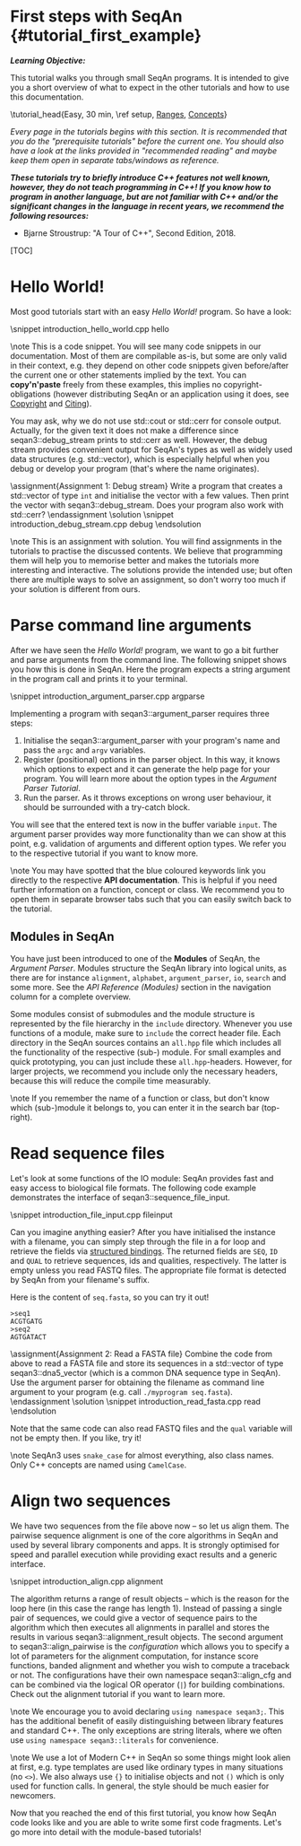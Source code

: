 # First steps with SeqAn {#tutorial_first_example}

***Learning Objective:***

This tutorial walks you through small SeqAn programs. It is intended to give you a short overview
of what to expect in the other tutorials and how to use this documentation.

\tutorial_head{Easy, 30 min, \ref setup, [Ranges](https://github.com/seqan/seqan3/wiki/Ranges)\,
                                         [Concepts](https://en.cppreference.com/w/cpp/language/constraints)}

*Every page in the tutorials begins with this section. It is recommended that you do the "prerequisite tutorials"
before the current one. You should also have a look at the links provided in "recommended reading" and maybe keep
them open in separate tabs/windows as reference.*

***These tutorials try to briefly introduce C++ features not well known, however, they do not teach programming in C++!
If you know how to program in another language, but are not familiar with C++ and/or the significant
changes in the language in recent years, we recommend the following resources:***

  * Bjarne Stroustrup: "A Tour of C++", Second Edition, 2018.

[TOC]

# Hello World!

Most good tutorials start with an easy *Hello World!* program. So have a look:

\snippet introduction_hello_world.cpp hello

\note
This is a code snippet. You will see many code snippets in our documentation.
Most of them are compilable as-is, but some are only valid in their context,
e.g. they depend on other code snippets given before/after the current one or
other statements implied by the text. You can **copy'n'paste** freely from these examples,
this implies no copyright-obligations (however distributing SeqAn or an application
using it does, see [Copyright](https://docs.seqan.de/seqan/3-master-user/about_copyright.html) and [Citing](https://docs.seqan.de/seqan/3-master-user/about_citing.html)).

You may ask, why we do not use std::cout or std::cerr for console output.
Actually, for the given text it does not make a difference since seqan3::debug_stream prints to std::cerr as well.
However, the debug stream provides convenient output for SeqAn's types as well as widely used data structures
(e.g. std::vector), which is especially helpful when you debug or develop your program
(that's where the name originates).

\assignment{Assignment 1: Debug stream}
Write a program that creates a std::vector of type `int` and initialise the vector with a few values.
Then print the vector with seqan3::debug_stream. Does your program also work with std::cerr?
\endassignment
\solution
\snippet introduction_debug_stream.cpp debug
\endsolution

\note
This is an assignment with solution. You will find assignments in the tutorials to practise the discussed contents.
We believe that programming them will help you to memorise better and makes the tutorials more interesting and
interactive. The solutions provide the intended use; but often there are multiple ways to solve an assignment,
so don't worry too much if your solution is different from ours.

# Parse command line arguments

After we have seen the *Hello World!* program, we want to go a bit further and parse arguments from the command line.
The following snippet shows you how this is done in SeqAn. Here the program expects a string argument in the
program call and prints it to your terminal.

\snippet introduction_argument_parser.cpp argparse

Implementing a program with seqan3::argument_parser requires three steps:
1. Initialise the seqan3::argument_parser with your program's name and pass the `argc` and `argv` variables.
2. Register (positional) options in the parser object. In this way, it knows which options to expect and
   it can generate the help page for your program. You will learn more about the option types in the *Argument Parser
   Tutorial*.
3. Run the parser. As it throws exceptions on wrong user behaviour, it should be surrounded with a try-catch block.

You will see that the entered text is now in the buffer variable `input`. The argument parser provides way more
functionality than we can show at this point, e.g. validation of arguments and different option types. We refer you
to the respective tutorial if you want to know more.

\note
You may have spotted that the blue coloured keywords link you directly to the respective **API documentation**.
This is helpful if you need further information on a function, concept or class. We recommend you to open them
in separate browser tabs such that you can easily switch back to the tutorial.

## Modules in SeqAn

You have just been introduced to one of the **Modules** of SeqAn, the *Argument Parser*.
Modules structure the SeqAn library into logical units, as there are for instance `alignment`, `alphabet`,
`argument_parser`, `io`, `search` and some more. See the *API Reference (Modules)* section in the
navigation column for a complete overview.

Some modules consist of submodules and the module structure is represented by the file hierarchy in the `include`
directory. Whenever you use functions of a module, make sure to `include` the correct header file.
Each directory in the SeqAn sources contains an `all.hpp` file which includes all the functionality
of the respective (sub-) module.
For small examples and quick prototyping, you can just include these `all.hpp`-headers.
However, for larger projects, we recommend you include only the necessary headers, because this will reduce the
compile time measurably.

\note
If you remember the name of a function or class, but don't know which (sub-)module it belongs to,
you can enter it in the search bar (top-right).

# Read sequence files

Let's look at some functions of the IO module: SeqAn provides fast and easy access to biological file formats.
The following code example demonstrates the interface of seqan3::sequence_file_input.

\snippet introduction_file_input.cpp fileinput

Can you imagine anything easier? After you have initialised the instance with a filename,
you can simply step through the file in a for loop and retrieve the fields via
[structured bindings](https://en.cppreference.com/w/cpp/language/structured_binding).
The returned fields are `SEQ`, `ID` and `QUAL` to retrieve sequences, ids and qualities, respectively.
The latter is empty unless you read FASTQ files. The appropriate file format is detected by SeqAn from
your filename's suffix.

Here is the content of `seq.fasta`, so you can try it out!

~~~
>seq1
ACGTGATG
>seq2
AGTGATACT
~~~

\assignment{Assignment 2: Read a FASTA file}
Combine the code from above to read a FASTA file and store its sequences in a std::vector of type seqan3::dna5_vector
(which is a common DNA sequence type in SeqAn). Use the argument parser for obtaining the filename as command line
argument to your program (e.g. call `./myprogram seq.fasta`).
\endassignment
\solution
\snippet introduction_read_fasta.cpp read
\endsolution

Note that the same code can also read FASTQ files and the `qual` variable will not be empty then. If you like, try it!

\note
SeqAn3 uses `snake_case` for almost everything, also class names. Only C++ concepts are named using `CamelCase`.

# Align two sequences

We have two sequences from the file above now – so let us align them.
The pairwise sequence alignment is one of the core algorithms in SeqAn and used by several library components
and apps. It is strongly optimised for speed and parallel execution while providing exact results and a
generic interface.

\snippet introduction_align.cpp alignment

The algorithm returns a range of result objects – which is the reason for the loop here (in this case the range
has length 1). Instead of passing a single pair of sequences, we could give a vector of sequence pairs to the
algorithm which then executes all alignments in parallel and stores the results in various seqan3::alignment_result
objects. The second argument to seqan3::align_pairwise is the *configuration* which allows you to specify
a lot of parameters for the alignment computation, for instance score functions, banded alignment and whether
you wish to compute a traceback or not. The configurations have their own namespace seqan3::align_cfg and can
be combined via the logical OR operator (`|`) for building combinations. Check out the alignment tutorial if you want
to learn more.

\note
We encourage you to avoid declaring `using namespace seqan3;`. This has the additional benefit of easily distinguishing
between library features and standard C++. The only exceptions are string literals, where we often use
`using namespace seqan3::literals` for convenience.

\note
We use a lot of Modern C++ in SeqAn so some things might look alien at first,
e.g. type templates are used like ordinary types in many situations (no `<>`).
We also always use `{}` to initialise objects and not `()` which is only used for function calls.
In general, the style should be much easier for newcomers.

Now that you reached the end of this first tutorial, you know how SeqAn code looks like and you are able
to write some first code fragments. Let's go more into detail with the module-based tutorials!
